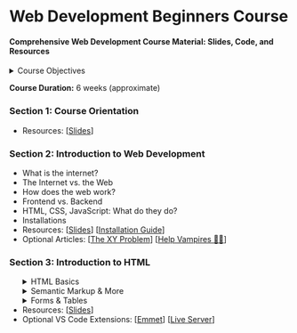 # Web Development Beginners Course
#### Comprehensive Web Development Course Material: Slides, Code, and Resources

<details>
    <summary>Course Objectives</summary>
    
1. **Comprehensive Understanding of Web Functionality:** Develop a thorough understanding of how the web works, including the roles of HTML5, CSS3, and JavaScript in creating dynamic and interactive websites.

2. **Proficient HTML5 Mastery:** Master HTML5 for structuring web content, understanding semantics, and implementing accessibility best practices.

3. **Advanced Styling Techniques with CSS3:** Gain expertise in CSS3, including Flexbox, animations, transitions, and responsive design for creating visually appealing and adaptive web interfaces.

4. **Interactive Web Development with JavaScript:** Learn JavaScript fundamentals, explore the Document Object Model (DOM), and understand how to use AJAX, JSON, and API's to create dynamic web applications.

5. **Practical Web Development Environment:** Acquire hands-on experience in utilizing the basic terminal commands, setting up NodeJS, NPM, and ExpressJS.
</details>

**Course Duration:** 6 weeks (approximate)

### Section 1: Course Orientation
<ul>
    <li>Resources: [<a href="url">Slides</a>]</li>
</ul> 

### Section 2: Introduction to Web Development 
<ul>
    <li>What is the internet?</li>
    <li>The Internet vs. the Web</li>
    <li>How does the web work?</li>
    <li>Frontend vs. Backend</li>
    <li>HTML, CSS, JavaScript: What do they do? </li>
    <li>Installations</li> 
    <li>Resources: [<a href="url">Slides</a>] [<a href="https://drive.google.com/file/d/1H-28GOa-RBYTQ6QbwHBmtqi6IoidU6--/view?usp=sharing">Installation Guide</a>]</li> 
    <li>Optional Articles: [<a href="https://xyproblem.info">The XY Problem</a>] [<a href="https://slash7.com/2006/12/22/vampires">Help Vampires 🧛‍♀️</a>]</li>
</ul>

### Section 3: Introduction to HTML
<ul>
    <details>
        <summary>HTML Basics</summary>
        <ul>
            <li>Introduction to HTML</li>
            <li>Elements and Tags</li>
            <li>HTML Boilerplate</li>
            <li>Working with Text: Paragraph and Heading Elements</li>
            <li>Inspect?</li>
            <li>List Elements</li>
            <li>Links</li>
            <li>Images</li>
            <li>Comments</li>
        </ul>
    </details>
    <details>
        <summary>Semantic Markup & More</summary>
        <ul>
            <li>HTML5..?</li>
            <li>Block vs. Inline Elements</li>
            <li>Divs & Spans</li>
            <li>Entity Codes</li>
            <li>Introduction to Semantic Markup</li>
            <li>Semantic Elements</li>
        </ul>
    </details>
    <details> 
        <summary>Forms & Tables</summary>
        <ul>
            <li>Introduction to HTML Tables</li>
            <li>Tables: TR, TD, and TH</li>
            <li>Tables: Thead, Tbody, and Tfoot</li>
            <li>Tables: Colspan & Rowspan</li>
            <li>Introduction to HTML Forms</li>
            <li>A Bunch of Common Input Types</li>
            <li>Labels</li>
            <li>Buttons</li>
            <li>Name Attribute</li>
            <li>More Buttons and Selects</li>
            <li>Range and Text Area</li>
            <li>Form Validation</li>
        </ul>
    </details>
    <li>Resources: [<a href="url">Slides</a>]</li>
    <li>Optional VS Code Extensions: [<a href="url">Emmet</a>] [<a href="url">Live Server</a>]</li>
</ul>


   <!-- <ul>
            <li></li>
    </ul> -->
<!-- [<a href="url"></a>] -->
    